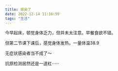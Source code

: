 ```yaml
---
title: 感染了
date: 2022-12-14 11:16:59
tags: "生活"
---
```


今早起床，顿觉身体乏力，但并未太注意。早餐食欲不错。

但第二节课下课后，感觉身体发热，一量体温38.9

无症状感染者当不成了～

抗原检测居然还是一道杠······
